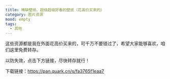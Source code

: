 ```yaml
---
title: 稀缺壁纸、超级超级好看的壁纸（花高价买来的）
category: 图片资源
mood: empty
tags:
  - 其他
---
```





这些资源都是我在外面花高价买来的，可千万不要错过了，希望大家能够喜欢，咱们这里免费转存。




以防失效，点击下方链接，尽快转存就行！




下载链接：https://pan.quark.cn/s/fa3765f1eaa7








